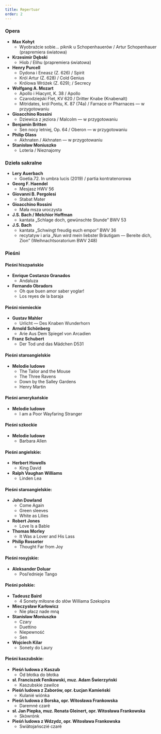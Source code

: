```yaml
---
title: Repertuar
order: 2
---
```


### Opera

- **Max Kohyt**
  - Wyobraźcie sobie… piknik u Schopenhauerów / Artur Schopenhauer (prapremiera
    światowa)
- **Krzesimir Dębski**
  - Hiob / Elihu (prapremiera światowa)
- **Henry Purcell**
  - Dydona i Eneasz (Z. 626) / Spirit
  - Król Artur (Z. 628) / Cold Genius
  - Królowa Wróżek (Z. 629); / Secrecy
- **Wolfgang A. Mozart**
  - Apollo i Hiacynt, K. 38 / Apollo
  - Czarodziejski Flet, KV 620 / Dritter Knabe (Knabenalt)
  - Mitridates, król Pontu, K. 87 (74a) / Farnace or Pharnaces — w przygotowaniu
- **Gioacchino Rossini**
  - Dziewica z jeziora / Malcolm — w przygotowaniu
- **Benjamin Britten**
  - Sen nocy letniej, Op. 64 / Oberon — w przygotowaniu
- **Philip Glass**
  - Akhnaten / Akhnaten — w przygotowaniu
- **Stanisław Moniuszko**
  - Loteria / Nieznajomy

### Dzieła sakralne

- **Lery Auerbach**
  - Goetia.72. In umbra lucis (2019) / partia kontratenorowa
- **Georg F. Haendel**
  - Mesjasz HWV 56
- **Giovanni B. Pergolesi**
  - Stabat Mater
- **Gioacchino Rossini**
  - Mała msza uroczysta
- **J.S. Bach / Melchior Hoffman**
  - kantata „Schlage doch, gewünschte Stunde” BWV 53
- **J.S. Bach**
  - kantata „Schwingt freudig euch empor” BWV 36
  - recytatyw i aria „Nun wird mein liebster Bräutigam — Bereite dich, Zion”
    (Weihnachtsoratorium BWV 248)

### Pieśni

#### Pieśni hiszpańskie

- **Enrique Costanzo Granados**
  - Andaluza
- **Fernando Obradors**
  - Oh que buen amor saber yoglar!
  - Los reyes de la baraja

#### Pieśni niemieckie

- **Gustav Mahler**
  - Urlicht — Des Knaben Wunderhorn
- **Arnold Schönberg**
  - Arie Aus Dem Spiegel von Arcadien
- **Franz Schubert**
  - Der Tod und das Mädchen D531

#### Pieśni staroangielskie

- **Melodie ludowe**
  - The Tailor and the Mouse
  - The Three Ravens
  - Down by the Salley Gardens
  - Henry Martin

#### Pieśni amerykańskie

- **Melodie ludowe**
  - I am a Poor Wayfaring Stranger

#### Pieśni szkockie

- **Melodie ludowe**
  - Barbara Allen

#### Pieśni angielskie:

- **Herbert Howells**
  - King David
- **Ralph Vaughan Williams**
  - Linden Lea

#### Pieśni staroangielskie:

- **John Dowland**
  - Come Again
  - Green sleeves
  - White as Lilies
- **Robert Jones**
  - Love Is a Bable
- **Thomas Morley**
  - It Was a Lover and His Lass
- **Philip Rosseter**
  - Thought Far from Joy

#### Pieśni rosyjskie:

- **Aleksander Doluar**
  - Posl’ednieje Tango

#### Pieśni polskie:

- **Tadeusz Baird**
  - 4 Sonety miłosne do słów Williama Szekspira
- **Mieczysław Karłowicz**
  - Nie płacz nade mną
- **Stanisław Moniuszko**
  - Czary
  - Duettino
  - Niepewność
  - Sen
- **Wojciech Kilar**
  - Sonety do Laury

#### Pieśni kaszubskie:

- **Pieśń ludowa z Kaszub**
  - Òd błotka do błotka
- **sł. Franciszek Fenikowski, muz. Adam Świerzyński**
  - Kaszubskie zawilce
- **Pieśń ludowa z Zaborów, opr. Łucjan Kamieński**
  - Kulanié wiónka
- **Pieśń ludowa z Borska, opr. Witosława Frankowska**
  - Daremné czarë
- **sł. Jan Piepka, muz. Renata Gleinert, opr. Witosława Frankowska**
  - Skòwrónk
- **Pieśń ludowa z Wdzydz, opr. Witosława Frankowska**
  - Swiãtojańsczié czarë
